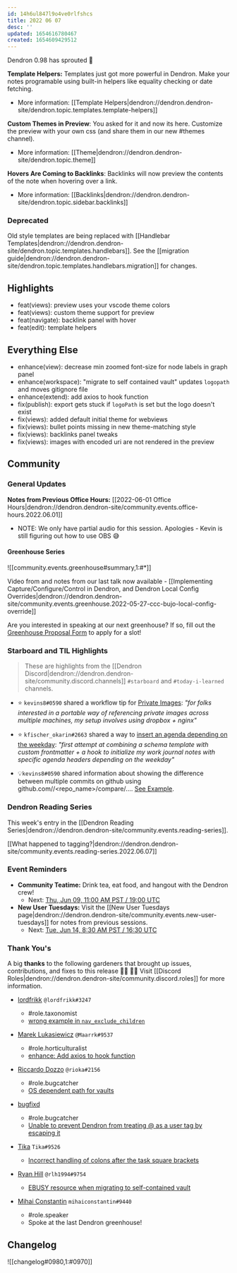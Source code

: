 ```yaml
---
id: 14h6ul847l9o4ve0rlfshcs
title: 2022 06 07
desc: ''
updated: 1654616780467
created: 1654609429512
---
```


Dendron 0.98 has sprouted  🌱

**Template Helpers:** Templates just got more powerful in Dendron. Make your notes programable using built-in helpers like equality checking or date fetching. 
- More information: [[Template Helpers|dendron://dendron.dendron-site/dendron.topic.templates.template-helpers]]

**Custom Themes in Preview**: You asked for it and now its here. Customize the preview with your own css (and share them in our new #themes channel).
- More information: [[Theme|dendron://dendron.dendron-site/dendron.topic.theme]]

**Hovers Are Coming to Backlinks**: Backlinks will now preview the contents of the note when hovering over a link.
- More information: [[Backlinks|dendron://dendron.dendron-site/dendron.topic.sidebar.backlinks]]

### Deprecated 
Old style templates are being replaced with [[Handlebar Templates|dendron://dendron.dendron-site/dendron.topic.templates.handlebars]]. See the [[migration guide|dendron://dendron.dendron-site/dendron.topic.templates.handlebars.migration]] for changes.

## Highlights
- feat(views): preview uses your vscode theme colors  
- feat(views): custom theme support for preview 
- feat(navigate): backlink panel with hover
- feat(edit): template helpers 

## Everything Else
- enhance(view): decrease min zoomed font-size for node labels in graph panel
- enhance(workspace): "migrate to self contained vault" updates `logopath` and moves gitignore file 
- enhance(extend): add axios to hook function 
- fix(publish): export gets stuck if `logoPath` is set but the logo doesn't exist
- fix(views): added default initial theme for webviews
- fix(views): bullet points missing in new theme-matching style
- fix(views): backlinks panel tweaks
- fix(views): images with encoded uri are not rendered in the preview

## Community

### General Updates

**Notes from Previous Office Hours:** [[2022-06-01 Office Hours|dendron://dendron.dendron-site/community.events.office-hours.2022.06.01]]
- NOTE: We only have partial audio for this session. Apologies - Kevin is still figuring out how to use OBS 😅

#### Greenhouse Series

![[community.events.greenhouse#summary,1:#*]]

Video from and notes from our last talk now available - [[Implementing Capture/Configure/Control in Dendron, and Dendron Local Config Overrides|dendron://dendron.dendron-site/community.events.greenhouse.2022-05-27-ccc-bujo-local-config-override]]

Are you interested in speaking at our next greenhouse? If so, fill out the [Greenhouse Proposal Form](https://airtable.com/shrHMMl1NwefpM689?prefill_SurveyName=GreenhouseProposal&hide_SurveyName=true) to apply for a slot!

### Starboard and TIL Highlights
> These are highlights from the [[Dendron Discord|dendron://dendron.dendron-site/community.discord.channels]] `#starboard` and `#today-i-learned` channels.

- ⭐ `kevins8#0590` shared a workflow tip for [Private Images](https://kevinslin.com/notes/chwe5ewde3wfh09we9n1rfi): _"for folks interested in a portable way of referencing private images across multiple machines, my setup involves using dropbox + nginx"_
- ⭐ `kfischer_okarin#2663` shared a way to [insert an agenda depending on the weekday](https://kfischer-okarin.github.io/digital-garden/notes/bjccjlfn0yonezff3yhauoa/): _"first attempt at combining a schema template with custom frontmatter + a hook to initialize my work journal notes with specific agenda headers depending on the weekday"_

- 💡`kevins8#0590` shared information about showing the difference between multiple commits on github using github.com/<username>/<repo_name>/compare/<commit1>...<commit2>. [See Example](https://github.com/dendronhq/handbook/compare/6adc8f73e8abe060541d209daf5005dd730eb456..532f429bfdd9a293f7c1bbca3805c16ef84ea48f). 


### Dendron Reading Series

This week's entry in the [[Dendron Reading Series|dendron://dendron.dendron-site/community.events.reading-series]].

[[What happened to tagging?|dendron://dendron.dendron-site/community.events.reading-series.2022.06.07]]

### Event Reminders

- **Community Teatime:** Drink tea, eat food, and hangout with the Dendron crew!
    - Next: [Thu, Jun 09, 11:00 AM PST / 19:00 UTC](https://link.dendron.so/luma)
- **New User Tuesdays:** Visit the [[New User Tuesdays page|dendron://dendron.dendron-site/community.events.new-user-tuesdays]] for notes from previous sessions.
    - Next: [Tue, Jun 14, 8:30 AM PST / 16:30 UTC](https://link.dendron.so/luma)

### Thank You's

A big **thanks** to the following gardeners that brought up issues, contributions, and fixes to this release :man_farmer: :woman_farmer: 
Visit [[Discord Roles|dendron://dendron.dendron-site/community.discord.roles]] for more information.

- [lordfrikk]() `@lordfrikk#3247`
    - #role.taxonomist
    - [wrong example in `nav_exclude_children`](https://wiki.dendron.so/notes/4l0mnzhwcos8kdn5aif1we9/)

- [Marek Lukasiewicz](https://github.com/Maarrk) `@Maarrk#9537`
    - #role.horticulturalist
    - [enhance: Add axios to hook function](https://github.com/dendronhq/dendron/pull/3001)

- [Riccardo Dozzo](https://github.com/rioka) `@rioka#2156`
  - #role.bugcatcher
  - [OS dependent path for vaults](https://github.com/dendronhq/dendron/issues/3040)

- [bugfixd](https://github.com/bugfixd)
  - #role.bugcatcher
  - [Unable to prevent Dendron from treating @ as a user tag by escaping it](https://github.com/dendronhq/dendron/issues/3039)

- [Tika](https://github.com/SR--) `Tika#9526`
  - [Incorrect handling of colons after the task square brackets](https://github.com/dendronhq/dendron/issues/3037)
  
- [Ryan Hill](https://github.com/rlh1994) `@rlh1994#9754`
  - [EBUSY resource when migrating to self-contained vault](https://github.com/dendronhq/dendron/issues/3021)    

- [Mihai Constantin](https://github.com/mihaiconstantin) `mihaiconstantin#9440`
   - #role.speaker
   - Spoke at the last Dendron greenhouse!

## Changelog
![[changelog#0980,1:#0970]]
